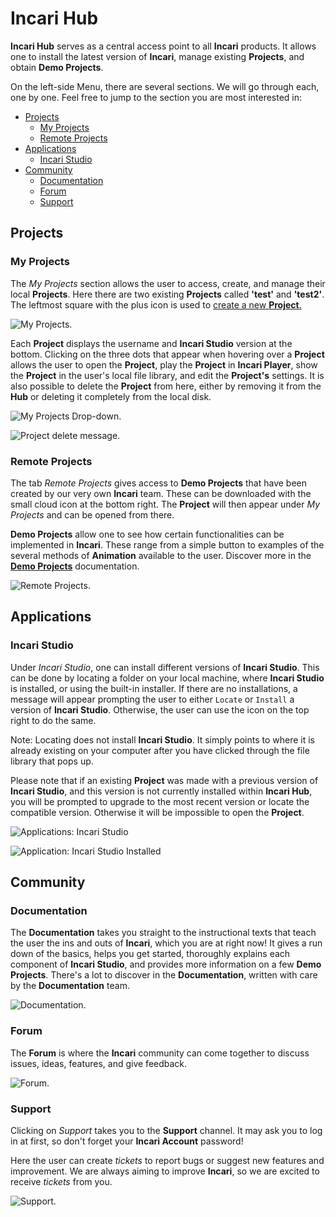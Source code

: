 # Incari Hub

**Incari Hub** serves as a central access point to all **Incari** products. It allows one to install the latest version of **Incari**, manage existing **Projects**, and obtain **Demo Projects**.

On the left-side Menu, there are several sections. We will go through each, one by one. Feel free to jump to the section you are most interested in: 

<!-- no toc -->
* [Projects](#projects)
  * [My Projects](#my-projects)
  * [Remote Projects](#remote-projects)
* [Applications](#applications)
  * [Incari Studio](#incari-studio)
* [Community](#community)
  * [Documentation](#documentation)
  * [Forum](#forum)
  * [Support](#support)

## Projects

### My Projects

The *My Projects* section allows the user to access, create, and manage their local **Projects**. Here there are two existing **Projects** called **'test'** and **'test2'**. The leftmost square with the plus icon is used to [create a new **Project**.](creating-a-project.md) 

![My Projects.](../../.gitbook/assets/projectsmyprojects.png)

Each **Project** displays the username and **Incari Studio** version at the bottom. Clicking on the three dots that appear when hovering over a **Project** allows the user to open the **Project**, play the **Project** in **Incari Player**, show the **Project** in the user's local file library, and edit the **Project's** settings. It is also possible to delete the **Project** from here, either by removing it from the **Hub** or deleting it completely from the local disk. 

![My Projects Drop-down.](../../.gitbook/assets/projectsmyprojectsdropdown.png)

![Project delete message.](../../.gitbook/assets/hub_remove.png)

### Remote Projects

 The tab *Remote Projects* gives access to **Demo Projects** that have been created by our very own **Incari** team. These can be downloaded with the small cloud icon at the bottom right. The **Project** will then appear under *My Projects* and can be opened from there. 
 
 **Demo Projects** allow one to see how certain functionalities can be implemented in **Incari**. These range from a simple button to examples of the several methods of **Animation** available to the user. Discover more in the [**Demo Projects**](../../demo-projects/overview.md) documentation. 

 ![Remote Projects.](../../.gitbook/assets/projectsremoteprojects.png)

 ## Applications

 ### Incari Studio

Under *Incari Studio*, one can install different versions of **Incari Studio**. This can be done by locating a folder on your local machine, where **Incari Studio** is installed, or using the built-in installer. If there are no installations, a message will appear prompting the user to either `Locate` or `Install` a version of **Incari Studio**. Otherwise, the user can use the icon on the top right to do the same. 

Note: Locating does not install **Incari Studio**. It simply points to where it is already existing on your computer after you have clicked through the file library that pops up.

Please note that if an existing **Project** was made with a previous version of **Incari Studio**, and this version is not currently installed within **Incari Hub**, you will be prompted to upgrade to the most recent version or locate the compatible version. Otherwise it will be impossible to open the **Project**. 

![Applications: Incari Studio](../../.gitbook/assets/applicationsincaristudio.png)

![Application: Incari Studio Installed](../../.gitbook/assets/incarihubinstalled2.png)
## Community

### Documentation

The **Documentation** takes you straight to the instructional texts that teach the user the ins and outs of **Incari**, which you are at right now! It gives a run down of the basics, helps you get started, thoroughly explains each component of **Incari Studio**, and provides more information on a few **Demo Projects**. There's a lot to discover in the **Documentation**, written with care by the **Documentation** team. 

![Documentation.](../../.gitbook/assets/documentation.png)

### Forum

The **Forum** is where the **Incari** community can come together to discuss issues, ideas, features, and give feedback.

![Forum.](../../.gitbook/assets/communityforum.png)

### Support

Clicking on *Support* takes you to the **Support** channel. It may ask you to log in at first, so don't forget your **Incari Account** password! 

Here the user can create *tickets* to report bugs or suggest new features and improvement. We are always aiming to improve **Incari**, so we are excited to receive *tickets* from you. 

![Support.](../../.gitbook/assets/communitysupportactual.png)